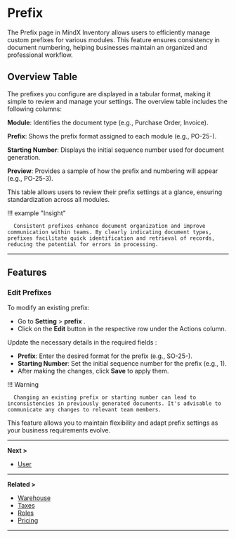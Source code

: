 # **Prefix**

The Prefix page in MindX Inventory allows users to efficiently manage custom prefixes for various modules. This feature ensures consistency in document numbering, helping businesses maintain an organized and professional workflow.

## **Overview Table**

The prefixes you configure are displayed in a tabular format, making it simple to review and manage your settings. The overview table includes the following columns:

**Module**: Identifies the document type (e.g., Purchase Order, Invoice).

**Prefix**: Shows the prefix format assigned to each module (e.g., PO-25-).

**Starting Number**: Displays the initial sequence number used for document generation.

**Preview**: Provides a sample of how the prefix and numbering will appear (e.g., PO-25-3).

This table allows users to review their prefix settings at a glance, ensuring standardization across all modules.

!!! example "Insight"

      Consistent prefixes enhance document organization and improve communication within teams. By clearly indicating document types, prefixes facilitate quick identification and retrieval of records, reducing the potential for errors in processing.

---

## **Features**

### **Edit Prefixes**

To modify an existing prefix:

- Go to **Setting** > **prefix** .
- Click on the **Edit** button in the respective row under the Actions column.

Update the necessary details in the required fields :

- **Prefix**: Enter the desired format for the prefix (e.g., SO-25-).
- **Starting Number**: Set the initial sequence number for the prefix (e.g., 1).
- After making the changes, click **Save** to apply them.

!!! Warning

      Changing an existing prefix or starting number can lead to inconsistencies in previously generated documents. It's advisable to communicate any changes to relevant team members.

This feature allows you to maintain flexibility and adapt prefix settings as your business requirements evolve.

---

**Next >**

- [User](user.md)

---

**Related >**

- [Warehouse](warehouse.md)
- [Taxes](taxes.md)
- [Roles](roles.md)
- [Pricing](pricing.md)

---
